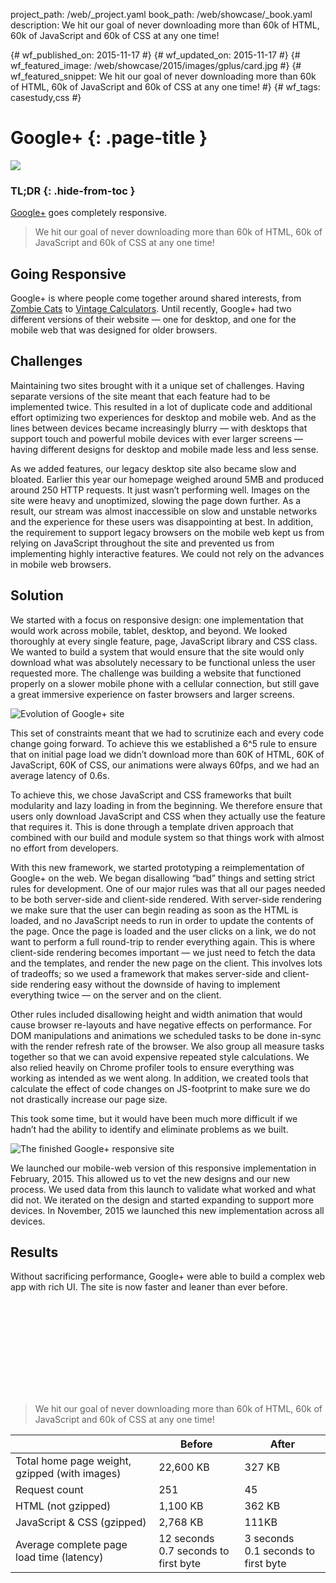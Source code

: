 project_path: /web/_project.yaml book_path: /web/showcase/_book.yaml description: We hit our goal of never downloading more than 60k of HTML, 60k of JavaScript and 60k of CSS at any one time!

{# wf_published_on: 2015-11-17 #} {# wf_updated_on: 2015-11-17 #} {# wf_featured_image: /web/showcase/2015/images/gplus/card.jpg #} {# wf_featured_snippet: We hit our goal of never downloading more than 60k of HTML, 60k of JavaScript and 60k of CSS at any one time! #} {# wf_tags: casestudy,css #}

# Google+ {: .page-title }

<img src="images/gplus/main.png" class="attempt-right" />

### TL;DR {: .hide-from-toc }

[Google+](https://plus.google.com) goes completely responsive.

> We hit our goal of never downloading more than 60k of HTML, 60k of JavaScript and 60k of CSS at any one time!

## Going Responsive

Google+ is where people come together around shared interests, from [Zombie Cats](https://plus.google.com/collection/kp_1P) to [Vintage Calculators](https://plus.google.com/collection/wOpZX). Until recently, Google+ had two different versions of their website &mdash; one for desktop, and one for the mobile web that was designed for older browsers.

## Challenges

Maintaining two sites brought with it a unique set of challenges. Having separate versions of the site meant that each feature had to be implemented twice. This resulted in a lot of duplicate code and additional effort optimizing two experiences for desktop and mobile web. And as the lines between devices became increasingly blurry &mdash; with desktops that support touch and powerful mobile devices with ever larger screens &mdash; having different designs for desktop and mobile made less and less sense.

As we added features, our legacy desktop site also became slow and bloated. Earlier this year our homepage weighed around 5MB and produced around 250 HTTP requests. It just wasn’t performing well. Images on the site were heavy and unoptimized, slowing the page down further. As a result, our stream was almost inaccessible on slow and unstable networks and the experience for these users was disappointing at best. In addition, the requirement to support legacy browsers on the mobile web kept us from relying on JavaScript throughout the site and prevented us from implementing highly interactive features. We could not rely on the advances in mobile web browsers.

## Solution

We started with a focus on responsive design: one implementation that would work across mobile, tablet, desktop, and beyond. We looked thoroughly at every single feature, page, JavaScript library and CSS class. We wanted to build a system that would ensure that the site would only download what was absolutely necessary to be functional unless the user requested more. The challenge was building a website that functioned properly on a slower mobile phone with a cellular connection, but still gave a great immersive experience on faster browsers and larger screens.

<img src="images/gplus/timeline.jpg" alt="Evolution of Google+ site" />

This set of constraints meant that we had to scrutinize each and every code change going forward. To achieve this we established a 6^5 rule to ensure that on initial page load we didn’t download more than 60K of HTML, 60K of JavaScript, 60K of CSS, our animations were always 60fps, and we had an average latency of 0.6s.

To achieve this, we chose JavaScript and CSS frameworks that built modularity and lazy loading in from the beginning. We therefore ensure that users only download JavaScript and CSS when they actually use the feature that requires it. This is done through a template driven approach that combined with our build and module system so that things work with almost no effort from developers.

With this new framework, we started prototyping a reimplementation of Google+ on the web. We began disallowing “bad” things and setting strict rules for development. One of our major rules was that all our pages needed to be both server-side and client-side rendered. With server-side rendering we make sure that the user can begin reading as soon as the HTML is loaded, and no JavaScript needs to run in order to update the contents of the page. Once the page is loaded and the user clicks on a link, we do not want to perform a full round-trip to render everything again. This is where client-side rendering becomes important &mdash; we just need to fetch the data and the templates, and render the new page on the client. This involves lots of tradeoffs; so we used a framework that makes server-side and client-side rendering easy without the downside of having to implement everything twice &mdash; on the server and on the client.

Other rules included disallowing height and width animation that would cause browser re-layouts and have negative effects on performance. For DOM manipulations and animations we scheduled tasks to be done in-sync with the render refresh rate of the browser. We also group all measure tasks together so that we can avoid expensive repeated style calculations. We also relied heavily on Chrome profiler tools to ensure everything was working as intended as we went along. In addition, we created tools that calculate the effect of code changes on JS-footprint to make sure we do not drastically increase our page size.

This took some time, but it would have been much more difficult if we hadn’t had the ability to identify and eliminate problems as we built.

<img src="images/gplus/after.jpg" alt="The finished Google+ responsive site" />

We launched our mobile-web version of this responsive implementation in February, 2015. This allowed us to vet the new designs and our new process. We used data from this launch to validate what worked and what did not. We iterated on the design and started expanding to support more devices. In November, 2015 we launched this new implementation across all devices.

## Results

Without sacrificing performance, Google+ were able to build a complex web app with rich UI. The site is now faster and leaner than ever before.

<div class="video-wrapper-full-width">
  <iframe class="devsite-embedded-youtube-video" data-video-id="MaQcCQQTs6E"
          data-autohide="1" data-showinfo="0" frameborder="0" allowfullscreen>
  </iframe>
</div>

> We hit our goal of never downloading more than 60k of HTML, 60k of JavaScript and 60k of CSS at any one time!

<table class="">
  <thead>
    <tr>
      <th></th>
      <th>Before</th>
      <th>After</th>
    </tr>
  </thead>
  <tbody>
    <tr>
      <td>Total home page weight, gzipped (with images)</td>
      <td>22,600 KB</td>
      <td>327 KB</td>
    </tr>
    <tr>
      <td>Request count</td>
      <td>251</td>
      <td>45</td>
    </tr>
    <tr>
      <td>HTML (not gzipped)</td>
      <td>1,100 KB</td>
      <td>362 KB</td>
    </tr>
    <tr>
      <td>JavaScript &amp; CSS (gzipped)</td>
      <td>2,768 KB</td>
      <td>111KB</td>
    </tr>
    <tr>
      <td>Average complete page load time (latency)</td>
      <td>12 seconds<br>0.7 seconds to first byte</td>
      <td>3 seconds<br>0.1 seconds to first byte</td>
    </tr>
  </tbody>
</table>
